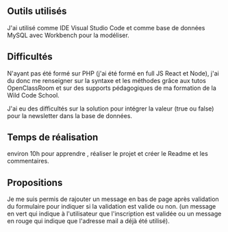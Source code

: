 ## Outils utilisés

J'ai utilisé comme IDE Visual Studio Code et comme base de données MySQL avec Workbench pour la modéliser.

## Difficultés 

N'ayant pas été formé sur PHP (j'ai été formé en full JS React et Node), j'ai du donc me renseigner sur la syntaxe et les méthodes grâce aux tutos OpenClassRoom et sur des supports pédagogiques de ma formation de la Wild Code School.

J'ai eu des difficultés sur la solution pour intégrer la valeur (true ou false) pour la newsletter dans la base de données.

## Temps de réalisation

environ 10h pour apprendre , réaliser le projet et créer le Readme et les commentaires.

## Propositions

Je me suis permis de rajouter un message en bas de page après validation du formulaire pour indiquer si la validation est valide ou non. (un message en vert qui indique à l'utilisateur que l'inscription est validée ou un message en rouge qui indique que l'adresse mail a déjà été utilisé).
